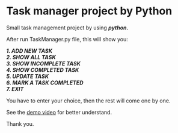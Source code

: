 # Task manager project by Python

Small task management project by using _**python.**_

After run TaskManager.py file, this will show you:

_**1\. ADD NEW TASK**_  
_**2\. SHOW ALL TASK**_  
_**3\. SHOW INCOMPLETE TASK**_  
_**4\. SHOW COMPLETED TASK**_  
_**5\. UPDATE TASK**_  
_**6\. MARK A TASK COMPLETED**_  
_**7\. EXIT**_  

You have to enter your choice, then the rest will come one by one.

See the <a href="https://drive.google.com/file/d/1fzRVH20fIJG-4vZwWqn1rjqZiEeo_azk/view?usp=sharing">demo video</a> for better understand.

Thank you.
